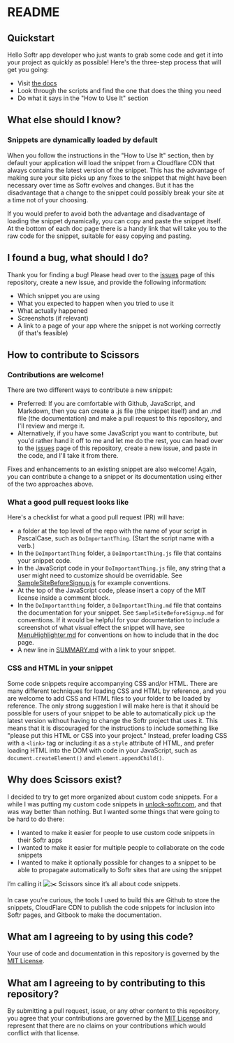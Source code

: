 # README

## Quickstart

Hello Softr app developer who just wants to grab some code and get it into your project as quickly as possible! Here's the three-step process that will get you going:

* Visit [the docs](https://scissors-docs.appspan.net)
* Look through the scripts and find the one that does the thing you need
* Do what it says in the "How to Use It" section

## What else should I know?

### Snippets are dynamically loaded by default

When you follow the instructions in the "How to Use It" section, then by default your application will load the snippet from a Cloudflare CDN that always contains the latest version of the snippet. This has the advantage of making sure your site picks up any fixes to the snippet that might have been necessary over time as Softr evolves and changes. But it has the disadvantage that a change to the snippet could possibly break your site at a time not of your choosing.

If you would prefer to avoid both the advantage and disadvantage of loading the snippet dynamically, you can copy and paste the snippet itself. At the bottom of each doc page there is a handy link that will take you to the raw code for the snippet, suitable for easy copying and pasting.

## I found a bug, what should I do?

Thank you for finding a bug! Please head over to the [issues](https://github.com/dcoletta/scissors/issues) page of this repository, create a new issue, and provide the following information:

* Which snippet you are using
* What you expected to happen when you tried to use it
* What actually happened
* Screenshots (if relevant)
* A link to a page of your app where the snippet is not working correctly (if that's feasible)

## How to contribute to Scissors

### Contributions are welcome!

There are two different ways to contribute a new snippet:

* Preferred: If you are comfortable with Github, JavaScript, and Markdown, then you can create a .js file (the snippet itself) and an .md file (the documentation) and make a pull request to this repository, and I'll review and merge it.
* Alternatively, if you have some JavaScript you want to contribute, but you'd rather hand it off to me and let me do the rest, you can head over to the [issues](https://github.com/dcoletta/scissors/issues) page of this repository, create a new issue, and paste in the code, and I'll take it from there.

Fixes and enhancements to an existing snippet are also welcome! Again, you can contribute a change to a snippet or its documentation using either of the two approaches above.

### What a good pull request looks like

Here's a checklist for what a good pull request (PR) will have:

* a folder at the top level of the repo with the name of your script in PascalCase, such as `DoImportantThing`. (Start the script name with a verb.)
* In the `DoImportantThing` folder, a `DoImportantThing.js` file that contains your snippet code.
* In the JavaScript code in your `DoImportantThing.js` file, any string that a user might need to customize should be overridable. See [SampleSiteBeforeSignup.js](SampleSiteBeforeSignup/SampleSiteBeforeSignup.js) for example conventions.
* At the top of the JavaScript code, please insert a copy of the MIT license inside a comment block.
* In the `DoImportantthing` folder, a `DoImportantThing.md` file that contains the documentation for your snippet. See `SampleSiteBeforeSignup.md` for conventions. If it would be helpful for your documentation to include a screenshot of what visual effect the snippet will have, see [MenuHighlighter.md](MenuHighlighter/MenuHighlighter.md) for conventions on how to include that in the doc page.
* A new line in [SUMMARY.md](SUMMARY.md) with a link to your snippet.

### CSS and HTML in your snippet

Some code snippets require accompanying CSS and/or HTML. There are many different techniques for loading CSS and HTML by reference, and you are welcome to add CSS and HTML files to your folder to be loaded by reference. The only strong suggestion I will make here is that it should be possible for users of your snippet to be able to automatically pick up the latest version without having to change the Softr project that uses it. This means that it is discouraged for the instructions to include something like "please put this HTML or CSS into your project." Instead, prefer loading CSS with a `<link>` tag or including it as a `style` attribute of HTML, and prefer loading HTML into the DOM with code in your JavaScript, such as `document.createElement()` and `element.appendChild()`.

## Why does Scissors exist?

I decided to try to get more organized about custom code snippets. For a while I was putting my custom code snippets in [unlock-softr.com](http://unlock-softr.com/), and that was way better than nothing. But I wanted some things that were going to be hard to do there:

* I wanted to make it easier for people to use custom code snippets in their Softr apps
* I wanted to make it easier for multiple people to collaborate on the code snippets
* I wanted to make it optionally possible for changes to a snippet to be able to propagate automatically to Softr sites that are using the snippet

I’m calling it ![:scissors:](https://a.slack-edge.com/production-standard-emoji-assets/14.0/apple-medium/2702-fe0f@2x.png) Scissors since it’s all about code snippets.

In case you’re curious, the tools I used to build this are Github to store the snippets, CloudFlare CDN to publish the code snippets for inclusion into Softr pages, and Gitbook to make the documentation.

## What am I agreeing to by using this code?

Your use of code and documentation in this repository is governed by the [MIT License](LICENSE/).

## What am I agreeing to by contributing to this repository?

By submitting a pull request, issue, or any other content to this repository, you agree that your contributions are governed by the [MIT License](LICENSE/) and represent that there are no claims on your contributions which would conflict with that license.
